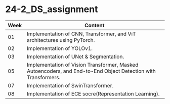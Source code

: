 # 24-2_DS_assignment

| Week  | Content  |
|------|------|
| 01 | Implementation of CNN, Transformer, and ViT architectures using PyTorch. |
| 02 | Implementation of YOLOv1. |
| 03 | Implementation of UNet & Segmentation. |
| 05 | Implementation of Vision Transformer, Masked Autoencoders, and End-to-End Object Detection with Transformers. |
| 07 | Implementation of SwinTransformer. |
| 08 | Implementation of ECE socre(Representation Learning). |
